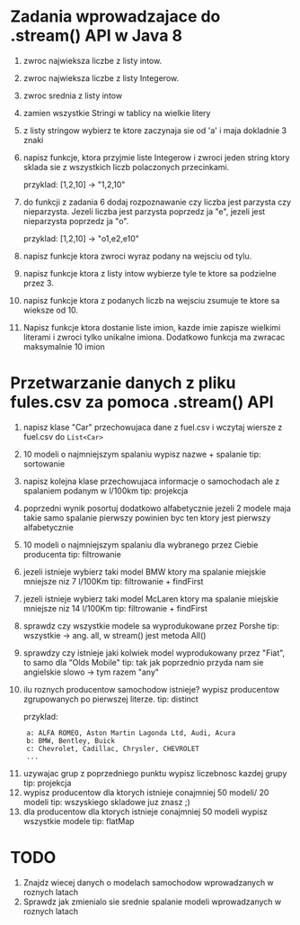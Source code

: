 # Zadania wprowadzajace do .stream() API w Java 8

1. zwroc najwieksza liczbe z listy intow.
2. zwroc najwieksza liczbe z listy Integerow.
3. zwroc srednia z listy intow
4. zamien wszystkie Stringi w tablicy na wielkie litery
5. z listy stringow wybierz te ktore zaczynaja sie od 'a' i maja dokladnie 3 znaki
6. napisz funkcje, ktora przyjmie liste Integerow i zwroci jeden string ktory sklada sie z wszystkich liczb polaczonych przecinkami.

    przyklad: [1,2,10] -> "1,2,10"

7. do funkcji z zadania 6 dodaj rozpoznawanie czy liczba jest parzysta czy nieparzysta. Jezeli liczba jest parzysta poprzedz ja "e", jezeli jest nieparzysta poprzedz ja "o".

    przyklad: [1,2,10] -> "o1,e2,e10"

8. napisz funkcje ktora zwroci wyraz podany na wejsciu od tylu.
9. napisz funkcje ktora z listy intow wybierze tyle te ktore sa podzielne przez 3.
10. napisz funkcje ktora z podanych liczb na wejsciu zsumuje te ktore sa wieksze od 10.
11. Napisz funkcje ktora dostanie liste imion, kazde imie zapisze wielkimi literami i zwroci tylko unikalne imiona. Dodatkowo funkcja ma zwracac maksymalnie 10 imion


# Przetwarzanie danych z pliku fules.csv za pomoca .stream() API

1. napisz klase "Car" przechowujaca dane z fuel.csv i wczytaj wiersze z fuel.csv do `List<Car>`
2. 10 modeli o najmniejszym spalaniu
    wypisz nazwe + spalanie
    tip: sortowanie
3. napisz kolejna klase przechowujaca informacje o samochodach ale z spalaniem podanym w l/100km
    tip: projekcja
4. poprzedni wynik posortuj dodatkowo alfabetycznie
    jezeli 2 modele maja takie samo spalanie pierwszy powinien byc ten ktory jest pierwszy alfabetycznie
5. 10 modeli o najmniejszym spalaniu dla wybranego przez Ciebie producenta
    tip: filtrowanie
6. jezeli istnieje wybierz taki model BMW ktory ma spalanie miejskie mniejsze niz 7 l/100Km
    tip: filtrowanie + findFirst
7. jezeli istnieje wybierz taki model McLaren ktory ma spalanie miejskie mniejsze niz 14 l/100Km
    tip: filtrowanie + findFirst
8. sprawdz czy wszystkie modele sa wyprodukowane przez Porshe
    tip: wszystkie -> ang. all, w stream() jest metoda All()
9. sprawdzy czy istnieje jaki kolwiek model wyprodukowany przez "Fiat", to samo dla "Olds Mobile"
    tip: tak jak poprzednio przyda nam sie angielskie slowo -> tym razem "any"
10. ilu roznych producentow samochodow istnieje?
    wypisz producentow zgrupowanych po pierwszej literze.
    tip: distinct

    przyklad:
```
    a: ALFA ROMEO, Aston Martin Lagonda Ltd, Audi, Acura
    b: BMW, Bentley, Buick
    c: Chevrolet, Cadillac, Chrysler, CHEVROLET
    ...
```

11. uzywajac grup z poprzedniego punktu wypisz liczebnosc kazdej grupy
    tip: projekcja
12. wypisz producentow dla ktorych istnieje conajmniej 50 modeli/ 20 modeli
    tip: wszyskiego skladowe juz znasz ;)
13. dla producentow dla ktorych istnieje conajmniej 50 modeli wypisz wszystkie modele
    tip: flatMap

# TODO

1. Znajdz wiecej danych o modelach samochodow wprowadzanych w roznych latach
2. Sprawdz jak zmienialo sie srednie spalanie modeli wprowadzanych w roznych latach
